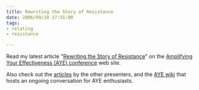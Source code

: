 ```yaml
--- 
title: Rewriting the Story of Resistance
date: 2006/09/28 17:55:00
tags: 
- relating
- resistance

---
```


<p>Read my latest article "<a href="http://www.ayeconference.com/Articles/RewritingResistance.html">Rewriting the Story of Resistance</a>" on the <a href="http://www.ayeconference.com">Amplifying Your Effectiveness (AYE) conference</a> web site.</p>
<p>Also check out the <a href="http://www.ayeconference.com/articles.html">articles</a> by the other presenters, and the <a href="http://www.ayeconference.com/wiki/">AYE wiki</a> that hosts an ongoing conversation for AYE enthusiasts.</p>
